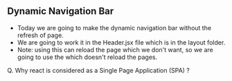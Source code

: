 ## Dynamic Navigation Bar
- Today we are going to make the dynamic navigation bar without the refresh of page. 
- We are going to work it in the Header.jsx file which is in the layout folder.
- Note: <a> using this can reload the page which we don't want, so we are going to use the <NavLink> which doesn't reload the pages.


Q. Why react is considered as a Single Page Application (SPA) ? 